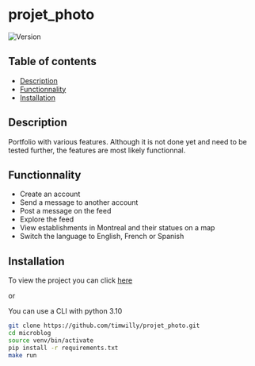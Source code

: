 # projet_photo

![Version](https://img.shields.io/badge/version-0.1.0-brightgreen)

## Table of contents
- [Description](#description)
- [Functionnality](#functionnality)
- [Installation](#installation)

## Description
Portfolio with various features. Although it is not done yet and need to be tested further, the features are most likely functionnal.

## Functionnality
- Create an account
- Send a message to another account
- Post a message on the feed
- Explore the feed
- View establishments in Montreal and their statues on a map
- Switch the language to English, French or Spanish

## Installation
To view the project you can click [here](https://projet-photo.onrender.com)

or

You can use a CLI with python 3.10

```bash
git clone https://github.com/timwilly/projet_photo.git
cd microblog
source venv/bin/activate
pip install -r requirements.txt
make run
```

